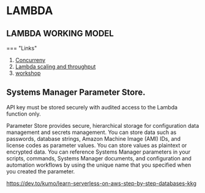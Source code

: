 # LAMBDA


## LAMBDA WORKING MODEL

=== "Links"

     
  1. [Concurreny](https://docs.aws.amazon.com/lambda/latest/dg/lambda-concurrency.html)
  2. [Lambda scaling and throughput](https://aws.amazon.com/blogs/compute/understanding-aws-lambda-scaling-and-throughput/)
  3. [workshop](https://serverless-observability.workshop.aws/en/)





##  Systems Manager Parameter Store.

  API key must be stored securely with audited access to the Lambda function only.


  Parameter Store provides secure, hierarchical storage for configuration data management and secrets management. You can store data such as passwords, database strings, Amazon Machine Image (AMI) IDs, and license codes as parameter values. You can store values as plaintext or encrypted data. You can reference Systems Manager parameters in your scripts, commands, Systems Manager documents, and configuration and automation workflows by using the unique name that you specified when you created the parameter.


https://dev.to/kumo/learn-serverless-on-aws-step-by-step-databases-kkg